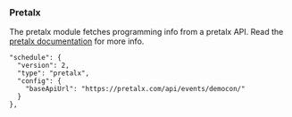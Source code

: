 ### Pretalx

The pretalx module fetches programming info from a pretalx API. Read the [pretalx documentation](https://docs.pretalx.org/api/) for more info.

```
"schedule": {
  "version": 2,
  "type": "pretalx",
  "config": {
    "baseApiUrl": "https://pretalx.com/api/events/democon/"
  }
},
```
